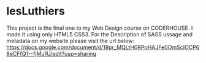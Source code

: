 # lesLuthiers
This project is the final one to my Web Design course on CODERHOUSE. I made it using only HTML5 CSS3.
For the Description of SASS ussage and metadata on my website please visit the url below:
https://docs.google.com/document/d/18pr_MQLtH0RPoHAJFe0OmScIOCP68eCFfQ1--fjMu1U/edit?usp=sharing
